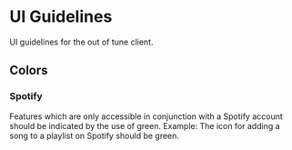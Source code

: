 # UI Guidelines

UI guidelines for the out of tune client.

## Colors

### Spotify

Features which are only accessible in conjunction with a Spotify account should be indicated by the use of green.
Example: The icon for adding a song to a playlist on Spotify should be green.
